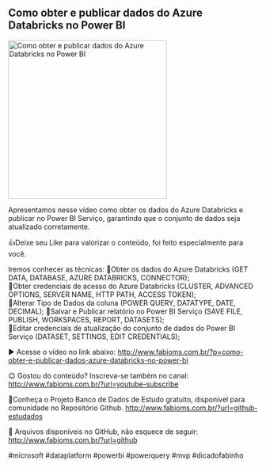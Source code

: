 ## Como obter e publicar dados do Azure Databricks no Power BI

<img src="https://fabioms.com.br//uploads/youtube/cbgtMb3IEqw.png" alt="Como obter e publicar dados do Azure Databricks no Power BI" title="PowerBI" width="320"/>

Apresentamos nesse vídeo como obter os dados do Azure Databricks e publicar no Power BI Serviço, garantindo que o conjunto de dados seja atualizado corretamente. 

👍Deixe seu Like para valorizar o conteúdo, foi feito especialmente para você.

Iremos conhecer as técnicas:
🔹Obter os dados do Azure Databricks (GET DATA, DATABASE, AZURE DATABRICKS, CONNECTOR);  
🔹Obter credenciais de acesso do Azure Databricks (CLUSTER, ADVANCED OPTIONS, SERVER NAME, HTTP PATH, ACCESS TOKEN);  
🔹Alterar Tipo de Dados da coluna (POWER QUERY, DATATYPE, DATE, DECIMAL);
🔹Salvar e Publicar relatório no Power BI Serviço (SAVE FILE, PUBLISH, WORKSPACES, REPORT, DATASETS);  
🔹Editar credenciais de atualização  do conjunto de dados do Power BI Serviço (DATASET, SETTINGS, EDIT CREDENTIALS);  

▶️ Acesse o vídeo no link abaixo:
http://www.fabioms.com.br/?p=como-obter-e-publicar-dados-azure-databricks-no-power-bi

😉 Gostou do conteúdo? Inscreva-se também no canal:
http://www.fabioms.com.br/?url=youtube-subscribe

🎁Conheça o Projeto Banco de Dados de Estudo gratuito, disponível para comunidade no Repositório Github.
http://www.fabioms.com.br/?url=github-estudados

📁 Arquivos disponíveis no GitHub, não esquece de seguir:
http://www.fabioms.com.br/?url=github

#microsoft #dataplatform #powerbi #powerquery #mvp #dicadofabinho  